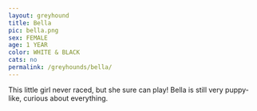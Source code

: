 ```yaml
---
layout: greyhound
title: Bella
pic: bella.png
sex: FEMALE
age: 1 YEAR
color: WHITE & BLACK
cats: no
permalink: /greyhounds/bella/
---
```


This little girl never raced, but she sure can play! Bella is still very puppy-like, curious
about everything.
